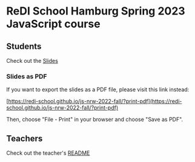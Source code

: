 # ReDI School Hamburg Spring 2023 JavaScript course


## Students

Check out the [Slides](https://redi-school.github.io/js-nrw-2022-fall/#/)

### Slides as PDF

If you want to export the slides as a PDF file, please visit this link instead:

[https://redi-school.github.io/js-nrw-2022-fall/?print-pdf](https://redi-school.github.io/js-nrw-2022-fall/?print-pdf)

Then, choose "File - Print" in your browser and choose "Save as PDF".

## Teachers

Check out the teacher's [README](README-teachers.md)

